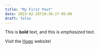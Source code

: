```yaml
---
title: "My First Post"
date: 2023-02-26T20:36:27-05:00
draft: false
---
```


This is **bold** text, and this is *emphasized* text.

Visit the [Hugo](https://gohugo.io) website!
